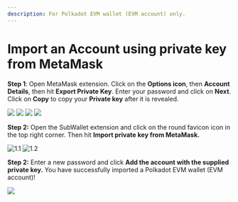 ```yaml
---
description: For Polkadot EVM wallet (EVM account) only.
---
```


# Import an Account using private key from MetaMask

**Step 1**: Open MetaMask extension. Click on the **Options icon**, then **Account Details**, then hit **Export Private Key**. Enter your password and click on **Next**. Click on **Copy** to copy your **Private key** after it is revealed.

![](<../../.gitbook/assets/Screen Shot 2022-04-23 at 9.59.58 PM.png>) ![](<../../.gitbook/assets/Screen Shot 2022-04-23 at 10.00.47 PM.png>) ![](<../../.gitbook/assets/Screen Shot 2022-04-23 at 10.01.34 PM.png>) ![](<../../.gitbook/assets/Screen Shot 2022-04-23 at 10.02.26 PM.png>)

**Step 2:** Open the SubWallet extension and click on the round favicon icon in the top right corner. Then hit **Import private key from MetaMask.**

![1.1](../../.gitbook/assets/metamask.png) ![1.2](<../../.gitbook/assets/metamask 2.png>)

**Step 2:** Enter a new password and click **Add the account with the supplied private key.** You have successfully imported a Polkadot EVM wallet (EVM account)!

![](<../../.gitbook/assets/metamask 3.png>)
